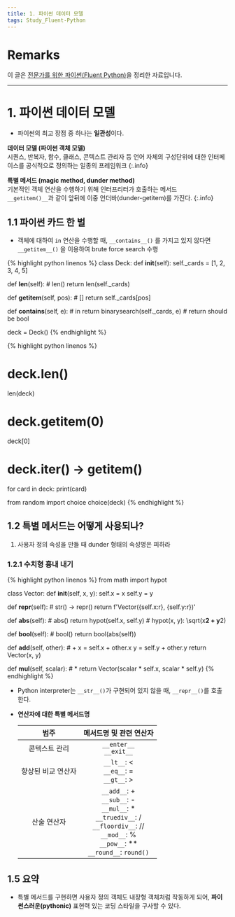 ```yaml
---
title: 1. 파이썬 데이터 모델
tags: Study_Fluent-Python
---
```


# Remarks
이 글은 [전문가를 위한 파이썬(Fluent Python)](https://books.google.co.kr/books/about/%EC%A0%84%EB%AC%B8%EA%B0%80%EB%A5%BC_%EC%9C%84%ED%95%9C_%ED%8C%8C%EC%9D%B4%EC%8D%AC.html?id=NJpIDwAAQBAJ&printsec=frontcover&source=kp_read_button&redir_esc=y#v=onepage&q&f=false)을 정리한 자료입니다.

<!--more-->

---

# 1. 파이썬 데이터 모델
- 파이썬의 최고 장점 중 하나는 **일관성**이다.


**데이터 모델 (파이썬 객체 모델)**  
시퀀스, 반복자, 함수, 클래스, 콘텍스트 관리자 등 언어 자체의 구성단위에 대한 인터페이스를 공식적으로 정의하는 일종의 프레임워크
{:.info}


**특별 메서드 (magic method, dunder method)**  
기본적인 객체 연산을 수행하기 위해 인터프리터가 호출하는 메서드  
`__getitem()__`과 같이 앞뒤에 이중 언더바(dunder-getitem)를 가진다.
{:.info}


## 1.1 파이썬 카드 한 벌
- 객체에 대하여 `in` 연산을 수행할 때, `__contains__()` 를 가지고 있지 않다면 `__getitem__()` 을 이용하여 brute force search 수행

{% highlight python linenos %}
class Deck:
  def __init__(self):
    self._cards = [1, 2, 3, 4, 5]
  
  def __len__(self):  # len()
    return len(self._cards)
  
  def __getitem__(self, pos):  # []
    return self._cards[pos]

  def __contains__(self, e):  # in
    return binarysearch(self._cards, e)  # return should be bool

deck = Deck()
{% endhighlight %}


{% highlight python linenos %}
# deck.__len__()
len(deck)  

# deck.__getitem__(0)
deck[0]    

# deck.__iter__() -> __getitem__()
for card in deck:
  print(card)

from random import choice
choice(deck)
{% endhighlight %}


## 1.2 특별 메서드는 어떻게 사용되나?
1. 사용자 정의 속성을 만들 때 dunder 형태의 속성명은 피하라


### 1.2.1 수치형 흉내 내기
{% highlight python linenos %}
from math import hypot

class Vector:
  def __init__(self, x, y):
    self.x = x
    self.y = y
  
  def __repr__(self):  # str() -> repr()
    return f'Vector({self.x:r}, {self.y:r})'
  
  def __abs__(self):  # abs()
    return hypot(self.x, self.y)  # hypot(x, y): \sqrt(x**2 + y**2)
  
  def __bool__(self):  # bool()
    return bool(abs(self))
    
  def __add__(self, other):  # +
    x = self.x + other.x
    y = self.y + other.y
    return Vector(x, y)
  
  def __mul__(self, scalar):  # *
    return Vector(scalar * self.x, scalar * self.y)
{% endhighlight %}


- Python interpreter는 `__str__()`가 구현되어 있지 않을 때, `__repr__()`를 호출한다.
- **연산자에 대한 특별 메서드명**

  |범주| 메서드명 및 관련 연산자|  
  |:--:|:--:|  
  |콘텍스트 관리| `__enter__` <br> `__exit__`|
  |향상된 비교 연산자| `__lt__`: < <br> `__eq__`: = <br> `__gt__`: > |
  |산술 연산자| `__add__`: + <br> `__sub__`: - <br> `__mul__`: * <br> `__truediv__`: / <br> `__floordiv__`: // <br> `__mod__`: % <br> `__pow__`: ** <br> `__round__`: `round()`|


## 1.5 요약
- 특별 메서드를 구현하면 사용자 정의 객체도 내장형 객체처럼 작동하게 되어, **파이썬스러운(pythonic)** 표현력 있는 코딩 스타일을 구사할 수 있다.